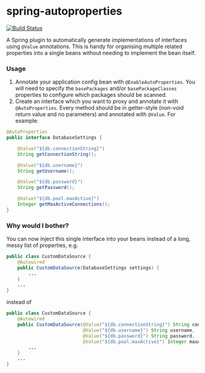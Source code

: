 # spring-autoproperties

[![Build Status](https://travis-ci.org/mdaniline/spring-autoproperties.svg?branch=master)](https://travis-ci.org/mdaniline/spring-autoproperties)

A Spring plugin to automatically generate implementations of interfaces using `@Value` annotations. This is handy for organising multiple related properties into a single beans without needing to implement the bean itself.

### Usage

1.  Annotate your application config bean with `@EnableAutoProperties`. You will need to specify the `basePackages` and/or `basePackageClasses` properties to configure which packages should be scanned.
2.  Create an interface which you want to proxy and annotate it with `@AutoProperties`. Every method should be in getter-style (non-void return value and no parameters) and annotated with `@Value`. For example:
```java
@AutoProperties
public interface DatabaseSettings {

    @Value("${db.connectionString}")
    String getConnectionString();

    @Value("${db.username}")
    String getUsername();

    @Value("${db.password}")
    String getPassword();

    @Value("${db.pool.maxActive}")
    Integer getMaxActiveConnections();
}
```

### Why would I bother?

You can now inject this single interface into your beans instead of a long, messy list of properties, e.g. 
```java
public class CustomDataSource {
    @Autowired
    public CustomDataSource(DatabaseSettings settings) {
        ...
    }
    ...
}
```
instead of
```java
public class CustomDataSource {
    @Autowired
    public CustomDataSource(@Value("${db.connectionString}") String connectionString,
                            @Value("${db.username}") String username,
                            @Value("${db.password}") String password,
                            @Value("${db.pool.maxActive}") Integer maxActiveConnections) {
        ...
    }
    ...
}
```



